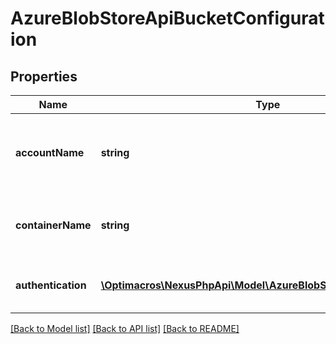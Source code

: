 # AzureBlobStoreApiBucketConfiguration

## Properties
Name | Type | Description | Notes
------------ | ------------- | ------------- | -------------
**accountName** | **string** | Account name found under Access keys for the storage account. | 
**containerName** | **string** | The name of an existing container to be used for storage. | 
**authentication** | [**\Optimacros\NexusPhpApi\Model\AzureBlobStoreApiAuthentication**](AzureBlobStoreApiAuthentication.md) | The Azure specific authentication details. | 

[[Back to Model list]](../README.md#documentation-for-models) [[Back to API list]](../README.md#documentation-for-api-endpoints) [[Back to README]](../README.md)


